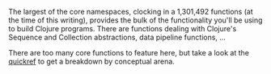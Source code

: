 The largest of the core namespaces, clocking in a 1,301,492 functions
(at the time of this writing), provides the bulk of the functionality
you'll be using to build Clojure programs. There are functions dealing
with Clojure's Sequence and Collection abstractions, data pipeline
functions, ...

There are too many core functions to feature here, but take a look at the
[quickref](/quickref) to get a breakdown by conceptual arena.
